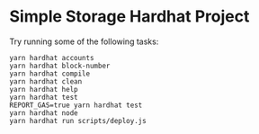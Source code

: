 # Simple Storage Hardhat Project


Try running some of the following tasks:

```shell
yarn hardhat accounts
yarn hardhat block-number
yarn hardhat compile
yarn hardhat clean
yarn hardhat help
yarn hardhat test
REPORT_GAS=true yarn hardhat test
yarn hardhat node
yarn hardhat run scripts/deploy.js
```
